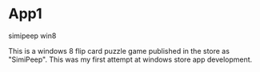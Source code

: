 App1
====

simipeep win8

This is a windows 8 flip card puzzle game published in the store as "SimiPeep".
This was my first attempt at windows store app development.
